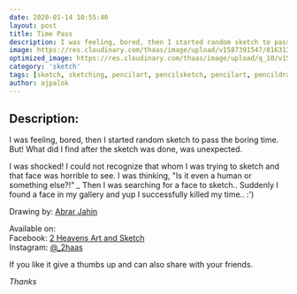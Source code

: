 ```yaml
---
date: 2020-01-14 10:55:40
layout: post
title: Time Pass
description: I was feeling, bored, then I started random sketch to pass the time. But! What did I find after the sketch was done, was unexpected. Read more to know what happened next.
image: https://res.cloudinary.com/thaas/image/upload/v1587391547/81631373_823603301395977_5417976724212154368_o.jpg_quxcws.jpg
optimized_image: https://res.cloudinary.com/thaas/image/upload/q_10/v1587391547/81631373_823603301395977_5417976724212154368_o.jpg_quxcws.jpg
category: 'sketch'
tags: [sketch, sketching, pencilart, pencilsketch, pencilart, pencildrawing, blackandwhite, timepass, 2haas]
author: ajpalok
---
```


## Description:

I was feeling, bored, then I started random sketch to pass the boring time. But! What did I find after the sketch was done, was unexpected.  
  
I was shocked! I could not recognize that whom I was trying to sketch and that face was horrible to see. I was thinking, "Is it even a human or something else?!" *_*   Then I was searching for a face to sketch.. Suddenly I found a face in my gallery and yup I successfully killed my time.. :')  
  
Drawing by: [Abrar Jahin](https://www.facebook.com/aj.palok5)  
  
Available on:  
Facebook: [2 Heavens Art and Sketch](https://facebook.com/2haas)  
Instagram: [@_2haas](https://www.instagram.com/_2haas)  
  
If you like it give a thumbs up and can also share with your friends.
  
*Thanks*

